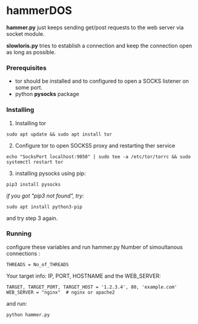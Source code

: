 # hammerDOS
**hammer.py** just keeps sending get/post requests to the web server via socket module.

**slowloris.py** tries to establish a connection and keep the connection open as long as possible.


### Prerequisites
* tor should be installed and to configured to open a SOCKS listener on some port.
* python **pysocks** package 

### Installing
1. Installing tor
```
sudo apt update && sudo apt install tor
```

2. Configure tor to open SOCKS5 proxy and restarting ther service 
```
echo "SocksPort localhost:9050" | sudo tee -a /etc/tor/torrc && sudo systemctl restart tor
```

3. installing pysocks using pip:
```
pip3 install pysocks
```
*if you got "pip3 not found", try:*
```
sudo apt install python3-pip
```
and try step 3 again.

### Running
configure these variables and run hammer.py
Number of simoultanous connections :
```
THREADS = No_of_THREADS
```
Your target info: IP, PORT, HOSTNAME and the WEB_SERVER:
```
TARGET, TARGET_PORT, TARGET_HOST = '1.2.3.4', 80, 'example.com'
WEB_SERVER = "nginx"  # nginx or apache2
```
and run:
```
python hammer.py
```
